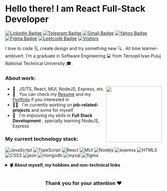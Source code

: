 # Hello there! I am React Full-Stack Developer
[![Linkedin Badge](https://img.shields.io/badge/-LinkedIn-0e76a8?style=flat-square&logo=Linkedin&logoColor=white)](https://linkedin.com/in/plaksiy)
[![Telegram Badge](https://img.shields.io/badge/-Telegram-0088cc?style=flat-square&logo=Telegram&logoColor=white)](https://t.me/plaksiyillya)
[![Gmail Badge](https://img.shields.io/badge/-Gmail-c71610?style=flat-square&logo=Gmail&logoColor=white)](mailto:plaksiyillya@gmail.com)
[![Yahoo Badge](https://img.shields.io/badge/-Yahoo-430297?style=flat-square&logo=Yahoo&logoColor=white)](mailto:jetcode@yahoo.com)
[![Figma Badge](https://img.shields.io/badge/-Figma-black?style=flat-square&logo=Figma&logoColor=white)](https://www.figma.com/@plaksiy)
[![Leetcode Badge](https://img.shields.io/badge/-LeetCode-00acee?style=flat-square&logo=LeetCode&logoColor=white)](https://leetcode.com/plaksiy)
[![Visitors](https://api.visitorbadge.io/api/visitors?path=plaksiyillya&labelColor=%23000000&countColor=%23ffe11c&style=flat-square)](https://visitorbadge.io/status?path=plaksiyillya)

I love to code 🗒️, create design and try something new 🔍 . All time learner-ambivert. I'm a graduate in Software Engineering 💻 from Ternopil Ivan Puluj National Technical University 🎓. 
 
### About work:

<img align="right" height="180em" src="https://github-readme-stats.vercel.app/api?username=plaksiyillya&show_icons=true&hide_border=true&&count_private=true&include_all_commits=true" />

- 💼 &nbsp; JS/TS, React, MUI, NodeJS, Express, ets.
- 📝 &nbsp; You can check my [Resume](#) and my [Portfolio](#) if you interested in
- 🧑‍💻 &nbsp; I'm currently working on **job-related-projects** and some for myself
- 🌱 &nbsp; I'm improving my skills in **Full Stack Development** , specially learning NodeJS, Express

### My current technology stack:

![JavaScript](https://img.shields.io/badge/-JavaScript-black?style=flat-square&logo=javascript)
![TypeScript](https://img.shields.io/badge/-TypeScript-black?style=flat-square&logo=typescript)
![React](https://img.shields.io/badge/-React-black?style=flat-square&logo=react)
![MUI](https://img.shields.io/badge/-MUI-black?style=flat-square&logo=mui)
![Nodejs](https://img.shields.io/badge/-Nodejs-black?style=flat-square&logo=Node.js)
![express](https://img.shields.io/badge/-express-black?style=flat-square&logo=express)
![HTML5](https://img.shields.io/badge/-HTML5-black?style=flat-square&logo=html5)
![CSS3](https://img.shields.io/badge/-CSS3-black?style=flat-square&logo=css3)
![json](https://img.shields.io/badge/-json-black?style=flat-square&logo=json)
![mongodb](https://img.shields.io/badge/-mongodb-black?style=flat-square&logo=mongodb)
![mysql](https://img.shields.io/badge/-mysql-black?style=flat-square&logo=mysql)
![figma](https://img.shields.io/badge/-figma-black?style=flat-square&logo=figma)

<details>	
  <summary><b>🍀 About myself, my hobbies and non-technical links</b></summary>
  <br>
 
&nbsp;&nbsp;&nbsp;[![Instagram Badge](https://img.shields.io/badge/-Instagram-e4405f?style=flat-square&logo=Instagram&logoColor=white)](https://instagram.com/plaksiyillya)
[![Steam Badge](https://img.shields.io/badge/-Steam-black?style=flat-square&logo=Steam&logoColor=white)](https://steamcommunity.com/id/plaksiy)
[![Reddit Badge](https://img.shields.io/badge/-Reddit-ff4500?style=flat-square&logo=Reddit&logoColor=white)](https://www.reddit.com/user/plaksiy)
[![Twitch Badge](https://img.shields.io/badge/-Twitch-6441a5?style=flat-square&logo=Twitch&logoColor=white)](https://www.twitch.tv/plaksiy)
[![Fiverr Badge](https://img.shields.io/badge/-Fiverr-00b22d?style=flat-square&logo=Fiverr&logoColor=white)](https://www.fiverr.com/plaksy)


- 💻 &nbsp; I love exploring new technologies, interested how things works.
- ♟️ &nbsp; I love playing and improving myself in [Chess](https://www.chess.com/member/plaksy).
- 🎨 &nbsp; Sometimes I paint in digital or traditional way.
- 🎮 &nbsp; I really into *board and video games*, love this hobby.
- 🎸 &nbsp; I play some instruments, but most time - *guitar*.
- 📖 &nbsp; I like reading too: right now readying *Dune hexalogyby Frank Herbert*
- 🏀 &nbsp; In sport - i like basketball and playing sometime with friends.
- 🍕 &nbsp; My favorite food are *pizza, steak, cheeseburger and pasta carbonara*.
- 🍵 &nbsp; Best tea for my opinion is *green with honey, ginger and lemon*.
- 🔭 &nbsp; In fact I have many little hobbies except noted above.

</details>

#

<div align="center">

### Thank you for your attention ❤️

</div>
